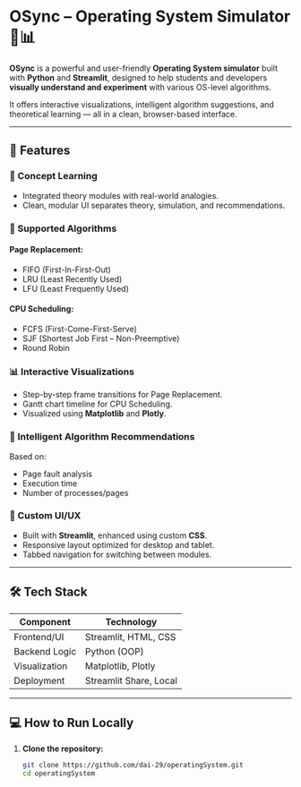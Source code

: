 # OSync – Operating System Simulator 🔧📊

**OSync** is a powerful and user-friendly **Operating System simulator** built with **Python** and **Streamlit**, designed to help students and developers **visually understand and experiment** with various OS-level algorithms.

It offers interactive visualizations, intelligent algorithm suggestions, and theoretical learning — all in a clean, browser-based interface.

---

## 🚀 Features

### 📘 Concept Learning
- Integrated theory modules with real-world analogies.
- Clean, modular UI separates theory, simulation, and recommendations.

### 🧠 Supported Algorithms

#### Page Replacement:
- FIFO (First-In-First-Out)
- LRU (Least Recently Used)
- LFU (Least Frequently Used)

#### CPU Scheduling:
- FCFS (First-Come-First-Serve)
- SJF (Shortest Job First – Non-Preemptive)
- Round Robin

### 📊 Interactive Visualizations
- Step-by-step frame transitions for Page Replacement.
- Gantt chart timeline for CPU Scheduling.
- Visualized using **Matplotlib** and **Plotly**.

### 🤖 Intelligent Algorithm Recommendations
Based on:
- Page fault analysis
- Execution time
- Number of processes/pages

### 🎨 Custom UI/UX
- Built with **Streamlit**, enhanced using custom **CSS**.
- Responsive layout optimized for desktop and tablet.
- Tabbed navigation for switching between modules.

---

## 🛠️ Tech Stack

| Component     | Technology             |
|---------------|------------------------|
| Frontend/UI   | Streamlit, HTML, CSS   |
| Backend Logic | Python (OOP)           |
| Visualization | Matplotlib, Plotly     |
| Deployment    | Streamlit Share, Local |

---

## 💻 How to Run Locally

1. **Clone the repository:**
   ```bash
   git clone https://github.com/dai-29/operatingSystem.git
   cd operatingSystem
